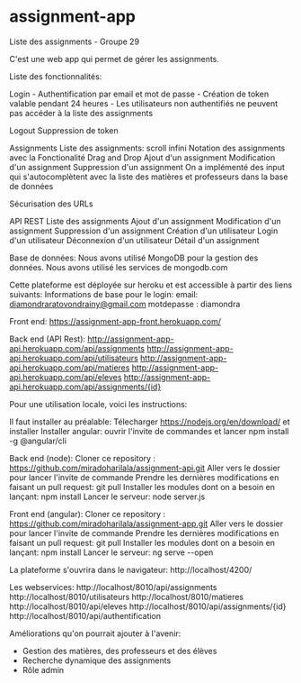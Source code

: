 # assignment-app
Liste des assignments - Groupe 29

C'est une web app qui permet de gérer les assignments.

Liste des fonctionnalités:

Login
    - Authentification par email et mot de passe
    - Création de token valable pendant 24 heures
    - Les utilisateurs non authentifiés ne peuvent pas accéder à la liste des assignments

Logout
    Suppression de token

Assignments
    Liste des assignments: scroll infini
    Notation des assignments avec la Fonctionalité Drag and Drop
    Ajout d'un assignment
    Modification d'un assignment
    Suppression d'un assignment
        On a implémenté des input qui s'autocomplètent avec la liste des matières et professeurs dans la base de données

Sécurisation des URLs

API REST
    Liste des assignments
    Ajout d'un assignment
    Modification d'un assignment
    Suppression d'un assignment
    Création d'un utilisateur 
    Login d'un utilisateur
    Déconnexion d'un utilisateur
    Détail d'un assignment

Base de données: Nous avons utilisé MongoDB pour la gestion des données. Nous avons utilisé les services de mongodb.com

Cette plateforme est déployée sur heroku et est accessible à partir des liens suivants: 
Informations de base pour le login:
    email: diamondraratovondrainy@gmail.com
    motdepasse : diamondra
    
Front end:
    https://assignment-app-front.herokuapp.com/

Back end (API Rest):
    http://assignment-app-api.herokuapp.com/api/assignments
    http://assignment-app-api.herokuapp.com/api/utilisateurs
    http://assignment-app-api.herokuapp.com/api/matieres
    http://assignment-app-api.herokuapp.com/api/eleves
    http://assignment-app-api.herokuapp.com/api/assignments/{id}

Pour une utilisation locale, voici les instructions:

Il faut installer au préalable:
    Télecharger https://nodejs.org/en/download/ et installer
    Installer angular: ouvrir l'invite de commandes et lancer npm install -g @angular/cli

Back end (node): 
    Cloner ce repository : https://github.com/miradoharilala/assignment-api.git
    Aller vers le dossier pour lancer l'invite de commande 
    Prendre les dernières modifications en faisant un pull request: git pull
    Installer les modules dont on a besoin en lançant: npm install
    Lancer le serveur: node server.js

Front end (angular): 
    Cloner ce repository : https://github.com/miradoharilala/assignment-app.git
    Aller vers le dossier pour lancer l'invite de commande 
    Prendre les dernières modifications en faisant un pull request: git pull
    Installer les modules dont on a besoin en lançant: npm install
    Lancer le serveur: ng serve --open

La plateforme s'ouvrira dans le navigateur: http://localhost/4200/

Les webservices:
    http://localhost/8010/api/assignments
    http://localhost/8010/utilisateurs
    http://localhost/8010/matieres
    http://localhost/8010/api/eleves
    http://localhost/8010/api/assignments/{id}
    http://localhost/8010/api/authentification

Améliorations qu'on pourrait ajouter à l'avenir: 
- Gestion des matières, des professeurs et des élèves
- Recherche dynamique des assignments
- Rôle admin
 
